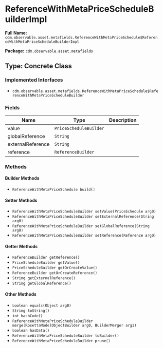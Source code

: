# ReferenceWithMetaPriceScheduleBuilderImpl

**Full Name:** `cdm.observable.asset.metafields.ReferenceWithMetaPriceSchedule$ReferenceWithMetaPriceScheduleBuilderImpl`

**Package:** `cdm.observable.asset.metafields`

## Type: Concrete Class

### Implemented Interfaces

- `cdm.observable.asset.metafields.ReferenceWithMetaPriceSchedule$ReferenceWithMetaPriceScheduleBuilder`

### Fields

| Name | Type | Description |
|------|------|-------------|
| value | `PriceScheduleBuilder` |  |
| globalReference | `String` |  |
| externalReference | `String` |  |
| reference | `ReferenceBuilder` |  |

### Methods

#### Builder Methods

- `ReferenceWithMetaPriceSchedule build()`

#### Setter Methods

- `ReferenceWithMetaPriceScheduleBuilder setValue(PriceSchedule arg0)`
- `ReferenceWithMetaPriceScheduleBuilder setExternalReference(String arg0)`
- `ReferenceWithMetaPriceScheduleBuilder setGlobalReference(String arg0)`
- `ReferenceWithMetaPriceScheduleBuilder setReference(Reference arg0)`

#### Getter Methods

- `ReferenceBuilder getReference()`
- `PriceScheduleBuilder getValue()`
- `PriceScheduleBuilder getOrCreateValue()`
- `ReferenceBuilder getOrCreateReference()`
- `String getExternalReference()`
- `String getGlobalReference()`

#### Other Methods

- `boolean equals(Object arg0)`
- `String toString()`
- `int hashCode()`
- `ReferenceWithMetaPriceScheduleBuilder merge(RosettaModelObjectBuilder arg0, BuilderMerger arg1)`
- `boolean hasData()`
- `ReferenceWithMetaPriceScheduleBuilder toBuilder()`
- `ReferenceWithMetaPriceScheduleBuilder prune()`

